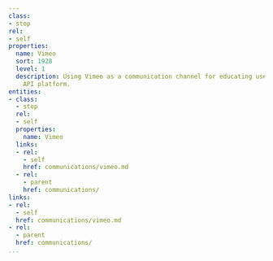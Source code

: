 ```yaml
---
class:
- stop
rel:
- self
properties:
  name: Vimeo
  sort: 1928
  level: 1
  description: Using Vimeo as a communication channel for educating users about an
    API platform.
entities:
- class:
  - stop
  rel:
  - self
  properties:
    name: Vimeo
  links:
  - rel:
    - self
    href: communications/vimeo.md
  - rel:
    - parent
    href: communications/
links:
- rel:
  - self
  href: communications/vimeo.md
- rel:
  - parent
  href: communications/
...
```

